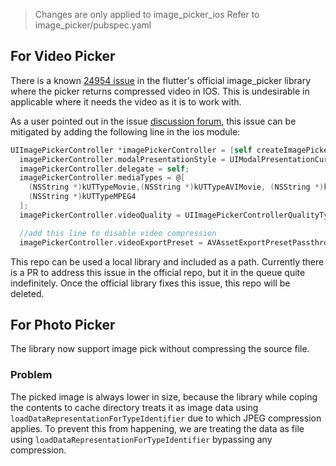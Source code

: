 > Changes are only applied to image_picker_ios
> Refer to image_picker/pubspec.yaml

## For Video Picker

There is a known [24954 issue](https://github.com/flutter/flutter/issues/24954) in the flutter's official image_picker library where the picker returns compressed video in IOS. This is undesirable in applicable where it needs the video as it is to work with.

As a user pointed out in the issue [discussion forum](https://github.com/flutter/flutter/issues/24954#issuecomment-2027932273), this issue can be mitigated by adding the following line in the ios module:

``` objective-c
UIImagePickerController *imagePickerController = [self createImagePickerController];
  imagePickerController.modalPresentationStyle = UIModalPresentationCurrentContext;
  imagePickerController.delegate = self;
  imagePickerController.mediaTypes = @[
    (NSString *)kUTTypeMovie,(NSString *)kUTTypeAVIMovie, (NSString *)kUTTypeVideo,
    (NSString *)kUTTypeMPEG4
  ];
  imagePickerController.videoQuality = UIImagePickerControllerQualityTypeHigh;

  //add this line to disable video compression
  imagePickerController.videoExportPreset = AVAssetExportPresetPassthrough;
```

This repo can be used a local library and included as a path. Currently there is a PR to address this issue in the official repo, but it in the queue quite indefinitely. Once the official library fixes this issue, this repo will be deleted.

## For Photo Picker

The library now support image pick without compressing the source file.

### Problem
The picked image is always lower in size, because the library while coping the contents to cache directory treats it as image data using `loadDataRepresentationForTypeIdentifier`
due to which JPEG compression applies. To prevent this from happening, we are treating the data as file using `loadDataRepresentationForTypeIdentifier` bypassing any compression.